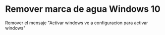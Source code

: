 # Remover marca de agua Windows 10
 Remover el mensaje "Activar windows ve a configuracion para activar windows"
